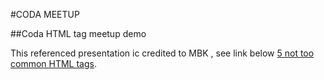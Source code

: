 #CODA MEETUP

##Coda HTML tag meetup demo

This referenced presentation ic credited to MBK , see link below
[5 not too common HTML tags](https://shorthaired-efraasia-774.notion.site/5-common-position-use-cases-in-CSS-2867a589bf824d9389434a4d77497abd).
